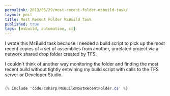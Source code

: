 ```yaml
---
permalink: 2013/05/29/most-recent-folder-msbuild-task/
layout: post
title: Most Recent Folder MsBuild Task
published: true
tags: [msbuild, automation, ci]
---
```


I wrote this MsBuild task because I needed a build script to pick up the
most recent copies of a set of assemblies from another, unrelated project via
a network shared drop folder created by TFS.

I couldn't think of another way monitoring the folder and finding the most
recent build without tightly entwining my build script with calls to the
TFS server or Developer Studio.

```csharp

{% include 'code/csharp/MsBuildMostRecentFolder.cs' %}

```
